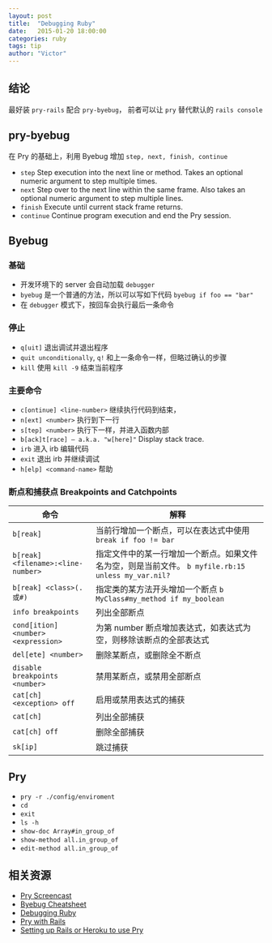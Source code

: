 ```yaml
---
layout: post
title:  "Debugging Ruby"
date:   2015-01-20 18:00:00
categories: ruby
tags: tip
author: "Victor"
---
```


## 结论

最好装 ``pry-rails`` 配合 ``pry-byebug``， 前者可以让 ``pry`` 替代默认的 ``rails console``

## pry-byebug

在 Pry 的基础上，利用 Byebug 增加 ``step, next, finish, continue``

* ``step`` Step execution into the next line or method. Takes an optional numeric argument to step multiple times.
* ``next`` Step over to the next line within the same frame. Also takes an optional numeric argument to step multiple lines.
* ``finish`` Execute until current stack frame returns.
* ``continue`` Continue program execution and end the Pry session.

## Byebug

### 基础

* 开发环境下的 server 会自动加载 ``debugger``
* ``byebug`` 是一个普通的方法，所以可以写如下代码 ``byebug if foo == "bar"``
* 在 ``debugger`` 模式下，按回车会执行最后一条命令

### 停止

* ``q[uit]`` 退出调试并退出程序
* ``quit unconditionally``, ``q!`` 和上一条命令一样，但略过确认的步骤
* ``kill`` 使用 ``kill -9`` 结束当前程序

### 主要命令

* ``c[ontinue] <line-number>`` 继续执行代码到结束，
* ``n[ext] <number>`` 执行到下一行
* ``s[tep] <number>`` 执行下一样，并进入函数内部
* ``b[ack]t[race] — a.k.a. "w[here]"`` Display stack trace.
* ``irb`` 进入 irb 编辑代码
* ``exit`` 退出 irb 并继续调试
* ``h[elp] <command-name>`` 帮助

### 断点和捕获点 Breakpoints and Catchpoints

命令 | 解释
---|---
``b[reak]`` | 当前行增加一个断点，可以在表达式中使用 ``break if foo != bar``
``b[reak] <filename>:<line-number>`` | 指定文件中的某一行增加一个断点。如果文件名为空，则是当前文件。 ``b myfile.rb:15 unless my_var.nil?``
``b[reak] <class>(.或#)`` | 指定类的某方法开头增加一个断点 ``b MyClass#my_method if my_boolean``
``info breakpoints`` | 列出全部断点
``cond[ition] <number> <expression>`` | 为第 number 断点增加表达式，如表达式为空，则移除该断点的全部表达式
``del[ete] <number>`` | 删除某断点，或删除全不断点
``disable breakpoints <number>`` | 禁用某断点，或禁用全部断点
``cat[ch] <exception> off`` | 启用或禁用表达式的捕获
``cat[ch]`` | 列出全部捕获
``cat[ch] off`` | 删除全部捕获
``sk[ip]`` | 跳过捕获

## Pry

* ``pry -r ./config/enviroment``
* ``cd``
* ``exit``
* ``ls -h``
* ``show-doc Array#in_group_of``
* ``show-method all.in_group_of``
* ``edit-method all.in_group_of``

## 相关资源

* [Pry Screencast](http://vimeo.com/26391171)
* [Byebug Cheatsheet](http://fleeblewidget.co.uk/2014/05/byebug-cheatsheet/#start_byebug)
* [Debugging Ruby](http://railscasts.com/episodes/54-debugging-ruby-revised)
* [Pry with Rails](http://railscasts.com/episodes/280-pry-with-rails)
* [Setting up Rails or Heroku to use Pry](https://github.com/pry/pry/wiki/Setting-up-Rails-or-Heroku-to-use-Pry)
